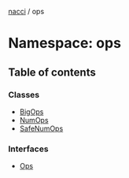 [nacci](../README.md) / ops

# Namespace: ops

## Table of contents

### Classes

- [BigOps](../classes/ops.BigOps.md)
- [NumOps](../classes/ops.NumOps.md)
- [SafeNumOps](../classes/ops.SafeNumOps.md)

### Interfaces

- [Ops](../interfaces/ops.Ops.md)
